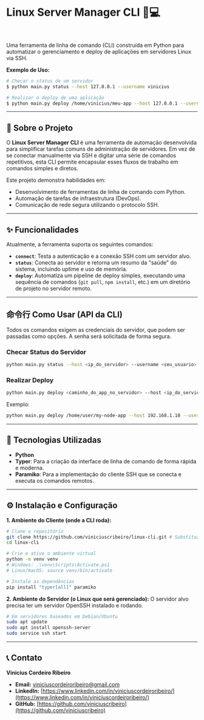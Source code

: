 # Linux Server Manager CLI 🐧💻

<br>

Uma ferramenta de linha de comando (CLI) construída em Python para automatizar o gerenciamento e deploy de aplicações em servidores Linux via SSH.

**Exemplo de Uso:**

```bash
# Checar o status de um servidor
$ python main.py status --host 127.0.0.1 --username vinicius

# Realizar o deploy de uma aplicação
$ python main.py deploy /home/vinicius/meu-app --host 127.0.0.1 --username vinicius
```

-----

## 📖 Sobre o Projeto

O **Linux Server Manager CLI** é uma ferramenta de automação desenvolvida para simplificar tarefas comuns de administração de servidores. Em vez de se conectar manualmente via SSH e digitar uma série de comandos repetitivos, esta CLI permite encapsular esses fluxos de trabalho em comandos simples e diretos.

Este projeto demonstra habilidades em:

  - Desenvolvimento de ferramentas de linha de comando com Python.
  - Automação de tarefas de infraestrutura (DevOps).
  - Comunicação de rede segura utilizando o protocolo SSH.

-----

## ✨ Funcionalidades

Atualmente, a ferramenta suporta os seguintes comandos:

  - **`connect`**: Testa a autenticação e a conexão SSH com um servidor alvo.
  - **`status`**: Conecta ao servidor e retorna um resumo da "saúde" do sistema, incluindo uptime e uso de memória.
  - **`deploy`**: Automatiza um pipeline de deploy simples, executando uma sequência de comandos (`git pull`, `npm install`, etc.) em um diretório de projeto no servidor remoto.

-----

## 命令行 Como Usar (API da CLI)

Todos os comandos exigem as credenciais do servidor, que podem ser passadas como opções. A senha será solicitada de forma segura.

### Checar Status do Servidor

```bash
python main.py status --host <ip_do_servidor> --username <seu_usuario>
```

### Realizar Deploy

```bash
python main.py deploy <caminho_do_app_no_servidor> --host <ip_do_servidor> --username <seu_usuario>
```

Exemplo:

```bash
python main.py deploy /home/user/my-node-app --host 192.168.1.10 --username user
```

-----

## 🚀 Tecnologias Utilizadas

  - **Python**
  - **Typer**: Para a criação da interface de linha de comando de forma rápida e moderna.
  - **Paramiko**: Para a implementação do cliente SSH que se conecta e executa os comandos remotos.

-----

## ⚙️ Instalação e Configuração

**1. Ambiente do Cliente (onde a CLI roda):**

```bash
# Clone o repositório
git clone https://github.com/viniciuscribeiro/linux-cli.git # Substitua pela URL correta
cd linux-cli

# Crie e ative o ambiente virtual
python -m venv venv
# Windows: .\venv\Scripts\Activate.ps1
# Linux/macOS: source venv/bin/activate

# Instale as dependências
pip install "typer[all]" paramiko
```

**2. Ambiente do Servidor (o Linux que será gerenciado):**
O servidor alvo precisa ter um servidor OpenSSH instalado e rodando.

```bash
# Em servidores baseados em Debian/Ubuntu
sudo apt update
sudo apt install openssh-server
sudo service ssh start
```

-----

## 📞 Contato

**Vinicius Cordeiro Ribeiro**

  - **Email:** viniciuscordeiroribeiro@gmail.com
  - **LinkedIn:** [https://www.linkedin.com/in/viniciuscordeiroribeiro/](https://www.linkedin.com/in/viniciuscordeiroribeiro/)
  - **GitHub:** [https://github.com/viniciuscribeiro](https://github.com/viniciuscribeiro)
